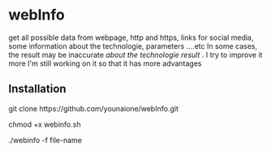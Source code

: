 # webInfo
 get all possible data from webpage, http and https, links for social media,
 some information about the technologie, parameters ....etc
 In some cases, the result may be inaccurate *about the technologie result* . I try to improve it more
 I'm still working on it so that it has more advantages


## Installation
<p> git clone https://github.com/younaione/webInfo.git</p>
<p> chmod +x webinfo.sh </p>
<p> ./webinfo -f file-name </p>
